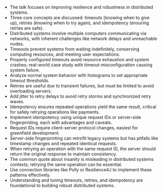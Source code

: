 - The talk focuses on improving resilience and robustness in distributed systems.
- Three core concepts are discussed: timeouts (knowing when to give up), retries (knowing when to try again), and idempotency (ensuring retries are safe).
- Distributed systems involve multiple computers communicating via networks, with inherent challenges like network delays and unreachable nodes.
- Timeouts prevent systems from waiting indefinitely, conserving computing resources, and meeting user expectations.
- Properly configured timeouts avoid resource exhaustion and system crashes; real-world case study with timeout misconfiguration causing system failure.
- Analyze normal system behavior with histograms to set appropriate timeout thresholds.
- Retries are useful due to transient failures, but must be limited to avoid overloading servers.
- Add jitter to retry delays to avoid retry storms and synchronized retry waves.
- Idempotency ensures repeated operations yield the same result, critical for safely retrying operations like payments.
- Implement idempotency using unique request IDs or server-side fingerprinting, each with advantages and caveats.
- Request IDs require client-server protocol changes, easiest for greenfield development.
- Server-side fingerprinting can retrofit legacy systems but has pitfalls like timestamp changes and repeated identical requests.
- When retrying an operation with the same request ID, the server should return the original response to maintain consistency.
- The common quote about insanity is misleading in distributed systems contexts; retrying the same operation can be essential.
- Use connection libraries like Polly or Resilience4J to implement these patterns effectively.
- Understanding and tuning timeouts, retries, and idempotency are foundational to building robust distributed systems.
